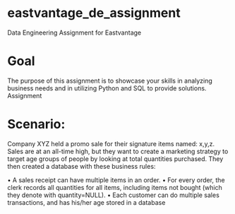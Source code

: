 # eastvantage_de_assignment
Data Engineering Assignment for Eastvantage


# Goal

The purpose of this assignment is to showcase your skills in analyzing business needs and in
utilizing Python and SQL to provide solutions.
Assignment

# Scenario:

Company XYZ held a promo sale for their signature items named: x,y,z. Sales are at an
all-time high, but they want to create a marketing strategy to target age groups of people by
looking at total quantities purchased.
They then created a database with these business rules:

• A sales receipt can have multiple items in an order.
• For every order, the clerk records all quantities for all items, including items not
bought (which they denote with quantity=NULL).
• Each customer can do multiple sales transactions, and has his/her age stored in a
database
